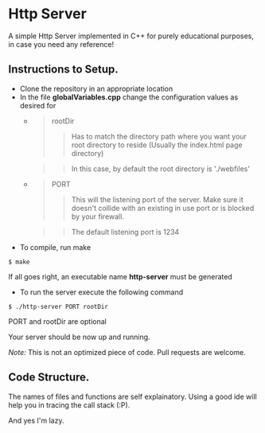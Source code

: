 # Http Server
A simple Http Server implemented in C++ for purely educational purposes, in case you need any reference!

## Instructions to Setup.
+ Clone the repository in an appropriate location
+ In the file **globalVariables.cpp** change the configuration values as desired for
  + > rootDir
    > > Has to match the directory path where you want your root directory to reside (Usually the index.html page directory)

    > > In this case, by default the root directory is './webfiles'

  + > PORT
    > > This will the listening port of the server. Make sure it doesn't collide with an existing in use port or is blocked by your firewall.

    > > The default listening port is 1234
+ To compile, run make
~~~
$ make
~~~
If all goes right, an executable name **http-server** must be generated

+ To run the server execute the following command
~~~
$ ./http-server PORT rootDir
~~~
PORT and rootDir are optional

Your server should be now up and running.

*Note:* This is not an optimized piece of code. Pull requests are welcome.

## Code Structure.
The names of files and functions are self explainatory. Using a good ide will help you in tracing the call stack (:P).

And yes I'm lazy.
